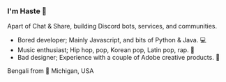 ### I'm Haste 👋
Apart of Chat & Share, building Discord bots, services, and communities.

 - Bored developer; Mainly Javascript, and bits of Python & Java. 💻
 - Music enthusiast; Hip hop, pop, Korean pop, Latin pop, rap. 🎵
 - Bad designer; Experience with a couple of Adobe creative products. 🎨

Bengali from 💖 Michigan, USA
